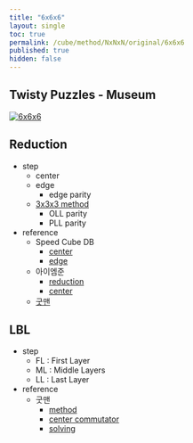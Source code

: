 ```yaml
---
title: "6x6x6"
layout: single
toc: true
permalink: /cube/method/NxNxN/original/6x6x6
published: true
hidden: false
---
```


<head>
  <base target="_blank">
</head>



## Twisty Puzzles - Museum

<a href="https://twistypuzzles.com/app/museum/museum_showitem.php?pkey=1485">
  <img alt="6x6x6" src="https://twistypuzzles.com/museum/large/01485-02.jpg">
</a>



## Reduction

- step
  - center
  - edge
    - edge parity
  - [3x3x3 method](/cube/method/NxNxN/original/3x3x3)
    - OLL parity
    - PLL parity
- reference
  - Speed Cube DB
    - [center](https://speedcubedb.com/a/6x6/6x6L2C)
    - [edge](https://speedcubedb.com/a/6x6/6x6L2E)
  - 아이엠준
    - [reduction](https://youtu.be/ZUyDa2_dVFU)
    - [center](https://youtu.be/4ViuGBx14zg)
  - [굿맨](https://youtu.be/eB5NVikMNyg)



## LBL

- step
  - FL : First Layer
  - ML : Middle Layers
  - LL : Last Layer
- reference
  - 굿맨
    - [method](https://youtu.be/D_UYYz_OwOM)
    - [center commutator](https://youtu.be/HsUH_K_921w)
    - [solving](https://youtu.be/dY3f03wGivc)
